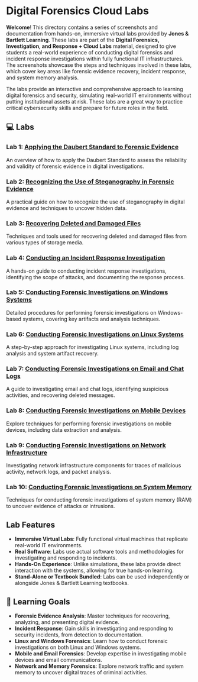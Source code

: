 # Digital Forensics Cloud Labs

**Welcome**! This directory contains a series of screenshots and documentation from hands-on, immersive virtual labs provided by **Jones & Bartlett Learning**. These labs are part of the **Digital Forensics, Investigation, and Response + Cloud Labs** material, designed to give students a real-world experience of conducting digital forensics and incident response investigations within fully functional IT infrastructures. The screenshots showcase the steps and techniques involved in these labs, which cover key areas like forensic evidence recovery, incident response, and system memory analysis.

The labs provide an interactive and comprehensive approach to learning digital forensics and security, simulating real-world IT environments without putting institutional assets at risk. These labs are a great way to practice critical cybersecurity skills and prepare for future roles in the field.

## 💻 Labs

### Lab 1: [Applying the Daubert Standard to Forensic Evidence](./Applying%20the%20Daubert%20Standard%20to%20Forensic%20Evidence.pdf)
An overview of how to apply the Daubert Standard to assess the reliability and validity of forensic evidence in digital investigations.

### Lab 2: [Recognizing the Use of Steganography in Forensic Evidence](./Recognizing%20the%20Use%20of%20Steganography%20in%20Forensic%20Evidence.pdf)
A practical guide on how to recognize the use of steganography in digital evidence and techniques to uncover hidden data.

### Lab 3: [Recovering Deleted and Damaged Files](./Recovering%20Deleted%20and%20Damaged%20Files.pdf)
Techniques and tools used for recovering deleted and damaged files from various types of storage media.

### Lab 4: [Conducting an Incident Response Investigation](./Conducting%20an%20Incident%20Response%20Investigation.pdf)
A hands-on guide to conducting incident response investigations, identifying the scope of attacks, and documenting the response process.

### Lab 5: [Conducting Forensic Investigations on Windows Systems](./Conducing%20Forensics%20Investigations%20on%20Windows%20Systems.pdf)
Detailed procedures for performing forensic investigations on Windows-based systems, covering key artifacts and analysis techniques.

### Lab 6: [Conducting Forensic Investigations on Linux Systems](./Conducing%20Forensics%20Investigations%20on%20Linux%20Systems.pdf)
A step-by-step approach for investigating Linux systems, including log analysis and system artifact recovery.

### Lab 7: [Conducting Forensic Investigations on Email and Chat Logs](./Conducing%20Forensics%20Investigations%20on%20Email%20and%20Chat%20Logs.pdf)
A guide to investigating email and chat logs, identifying suspicious activities, and recovering deleted messages.

### Lab 8: [Conducting Forensic Investigations on Mobile Devices](./Conducing%20Forensics%20Investigations%20on%20Mobile%20Devices.pdf)
Explore techniques for performing forensic investigations on mobile devices, including data extraction and analysis.

### Lab 9: [Conducting Forensic Investigations on Network Infrastructure](./Conducing%20Forensics%20Investigations%20on%20Network%20Infastructure.pdf)
Investigating network infrastructure components for traces of malicious activity, network logs, and packet analysis.

### Lab 10: [Conducting Forensic Investigations on System Memory](./Conducing%20Forensics%20Investigations%20on%20System%20Memory.pdf)
Techniques for conducting forensic investigations of system memory (RAM) to uncover evidence of attacks or intrusions.

## Lab Features

- **Immersive Virtual Labs**: Fully functional virtual machines that replicate real-world IT environments.
- **Real Software**: Labs use actual software tools and methodologies for investigating and responding to incidents.
- **Hands-On Experience**: Unlike simulations, these labs provide direct interaction with the systems, allowing for true hands-on learning.
- **Stand-Alone or Textbook Bundled**: Labs can be used independently or alongside Jones & Bartlett Learning textbooks.

## 📝 Learning Goals 

- **Forensic Evidence Analysis**: Master techniques for recovering, analyzing, and presenting digital evidence.
- **Incident Response**: Gain skills in investigating and responding to security incidents, from detection to documentation.
- **Linux and Windows Forensics**: Learn how to conduct forensic investigations on both Linux and Windows systems.
- **Mobile and Email Forensics**: Develop expertise in investigating mobile devices and email communications.
- **Network and Memory Forensics**: Explore network traffic and system memory to uncover digital traces of criminal activities.


